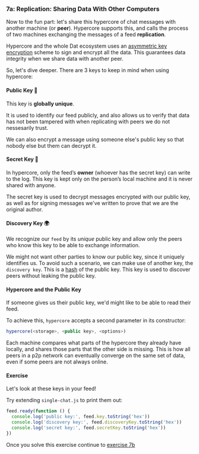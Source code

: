 ### 7a: Replication: Sharing Data With Other Computers

Now to the fun part: let's share this hypercore of chat messages with another machine (or **peer**). Hypercore supports this, and calls the process of two machines exchanging the messages of a feed **replication**.

Hypercore and the whole Dat ecosystem uses an [asymmetric key encryption](https://en.wikipedia.org/wiki/Public-key_cryptography) scheme to sign and encrypt all the data. This guarantees data integrity when we share data with another peer.

So, let's dive deeper. There are 3 keys to keep in mind when using hypercore:

#### Public Key 🔑

This key is **globally unique**.

It is used to identify our feed publicly, and also allows us to verify that data has not been tampered with when replicating with peers we do not nessesarily trust.

We can also encrypt a message using someone else's public key so that nobody else but them can decrypt it.

#### Secret Key 🔐

In hypercore, only the feed’s __owner__ (whoever has the secret key) can write to the log. This key is kept only on the person’s local machine and it is never shared with anyone.

The secret key is used to decrypt messages encrypted with our public key, as well as for signing messages we've written to prove that we are the original author.

#### Discovery Key 🌍

We recognize our `feed` by its _unique_ public key and allow only the peers who know this key to be able to exchange information.

We might not want other parties to know our public key, since it uniquely identifies us. To avoid such a scenario, we can make use of another key, the `discovery key`. This is a [hash](https://en.wikipedia.org/wiki/Hash_function) of the public key. This key is used to discover peers without leaking the public key.

#### Hypercore and the Public Key

If someone gives us their public key, we'd might like to be able to read their feed.

To achieve this, `hypercore` accepts a second parameter in its constructor:
```javascript
hypercore(<storage>, <public key>, <options>)
```

Each machine compares what parts of the hypercore they already have locally, and shares those parts that the other side is missing. This is how all peers in a p2p network can eventually converge on the same set of data, even if some peers are not always online.

#### Exercise

Let's look at these keys in your feed!

Try extending `single-chat.js` to print them out:

```js
feed.ready(function () {
  console.log('public key:', feed.key.toString('hex'))
  console.log('discovery key:', feed.discoveryKey.toString('hex'))
  console.log('secret key:', feed.secretKey.toString('hex'))
})
```

Once you solve this exercise continue to [exercise 7b](07b.html)
